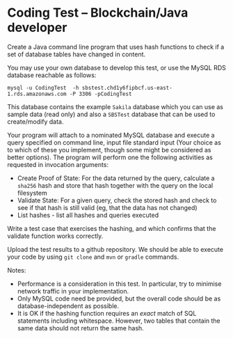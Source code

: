 # Coding Test – Blockchain/Java developer

Create a Java command line program that uses  hash functions to check if a set of database tables have changed in content.

You may use your own database to develop this test, or use the MySQL RDS database reachable as follows:

```
mysql -u CodingTest  -h sbstest.chd1y6fipbcf.us-east-1.rds.amazonaws.com -P 3306 -pCodingTest
```
This database contains the example `Sakila` database which you can use as sample data (read only) and also a `SBSTest` database that can be used to create/modify data.

Your program will attach to a nominated MySQL database and execute a query specified on command line, input file standard input (Your choice as to which of these you implement, though some might be considered as better options).  The program will perform one the following activities as requested in invocation arguments:

* Create Proof of State: For the data returned by the query, calculate a `sha256` hash and store that hash together with the query on the local filesystem
* Validate State: For a given query, check the stored hash and check to see if that hash is still valid (eg, that the data has not changed)
* List hashes - list all hashes and queries executed

Write a test case that exercises the hashing, and which confirms that the validate function works correctly.  

Upload the test results to a github repository.  We should be able to execute your code by using `git clone` and `mvn` or `gradle` commands.

Notes:

* Performance is a consideration in this test.  In particular, try to minimise network traffic in your implementation.
* Only MySQL code need be provided, but the overall code should be as database-independent as possible.
* It is OK if the hashing function requires an _exact_ match of SQL statements including whitespace.  However, two tables that contain the same data should not return the same hash.
